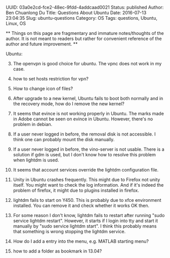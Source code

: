 UUID: 03a0e2cd-fce2-48ec-9fdd-4addcaad0021
Status: published
Author: Ben Chuanlong Du
Title: Questions About Ubuntu
Date: 2016-07-13 23:04:35
Slug: ubuntu-questions
Category: OS
Tags: questions, Ubuntu, Linux, OS

**
Things on this page are fragmentary and immature notes/thoughts of the author. 
It is not meant to readers but rather for convenient reference of the author and future improvement.
**
 


Ubuntu:

3. The openvpn is good choice for ubuntu. The vpnc does not work in my case. 

4. how to set hosts restriction for vpn?

6. How to change icon of files?

1. After upgrade to a new kernel, 
Ubuntu fails to boot both normally and in the recovery mode,
how do I remove the new kernel?


1. It seems that evince is not working properly in Ubuntu. 
The marks made in Adobe cannot be seen on evince in Ubuntu. 
However, there's no problem in debian.

1. If a user never logged in before, the removal disk is not accessible. 
I think one can probably mount the disk manually. 

2. If a user never logged in before, the vino-server is not usable. 
There is a solution if gdm is used, but I don't know how to resolve this problem when lightdm is used. 

3. It seems that account services override the lightdm configuration file. 

4. Unity in Ubuntu crashes frequently. 
This might due to Firefox not unity itself. 
You might want to check the log information. 
And if it's indeed the problem of firefox, 
it might due to plugins installed in firefox. 

5. lightdm fails to start on Y450. 
This is probably due to xfce environment installed. 
You can remove it and check whether it works OK then. 

6. For some reason I don't know, lightdm fails to restart after running "sudo service lightdm restart".
However, it starts if I login into tty and start it manually by "sudo service lightdm start".
I think this probably means that something is wrong stopping the lightdm service. 

7. How do I add a entry into the menu, e.g. MATLAB starting menu?

8. how to add a folder as bookmark in 13.04?
